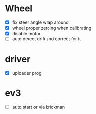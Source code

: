 # Wheel
* [x] fix steer angle wrap around
* [x] wheel proper zeroing when calibrating
* [x] disable motor
* [ ] auto detect drift and correct for it

# driver
* [x] uploader prog

# ev3
* [ ] auto start or via brickman
